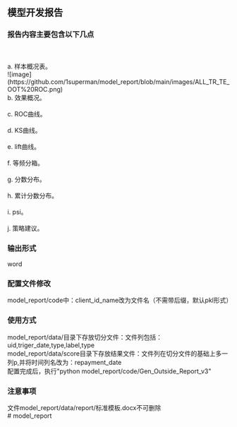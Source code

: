 ## 模型开发报告

### 报告内容主要包含以下几点<br>
<br>
<br>
a. 样本概况表。<br>
![image] (https://github.com/1superman/model_report/blob/main/images/ALL_TR_TE_OOT%20ROC.png)
<br>
b. 效果概况。<br>
<br>
c. ROC曲线。<br>
<br>
d. KS曲线。<br>
<br>
e. lift曲线。<br>
<br>
f. 等频分箱。<br>
<br>
g. 分数分布。<br>
<br>
h. 累计分数分布。<br>
<br>
i. psi。<br>
<br>
j. 策略建议。<br>

### 输出形式<br>
word <br>
### 配置文件修改<br>
model_report/code中：client_id_name改为文件名（不需带后缀，默认pkl形式）
### 使用方式<br>
model_report/data/目录下存放切分文件：文件列包括：uid,triger_date,type,label,type<br>
model_report/data/score目录下存放结果文件：文件列在切分文件的基础上多一列p,并将时间列名改为：repayment_date<br>
配置完成后，执行"python model_report/code/Gen_Outside_Report_v3"<br>
### 注意事项<br>
文件model_report/data/report/标准模板.docx不可删除<br># model_report
